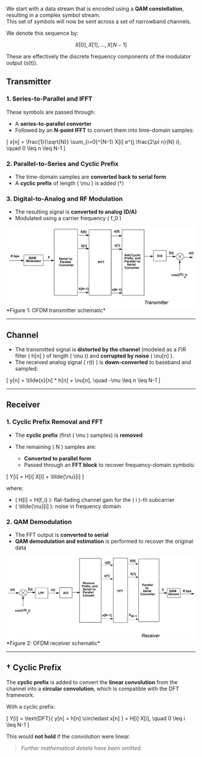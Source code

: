 We start with a data stream that is encoded using a **QAM constellation**, resulting in a complex symbol stream.  
This set of symbols will now be sent across a set of narrowband channels.

We denote this sequence by:

$$X[0], X[1], ..., X[N-1]$$


These are effectively the discrete frequency components of the modulator output \(s(t)\).


## Transmitter

### 1. Series-to-Parallel and IFFT

These symbols are passed through:

- A **series-to-parallel converter**
- Followed by an **N-point IFFT** to convert them into time-domain samples:

\[
x[n] = \frac{1}{\sqrt{N}} \sum_{i=0}^{N-1} X[i] e^{j \frac{2\pi n}{N} i}, \quad 0 \leq n \leq N-1
\]

### 2. Parallel-to-Series and Cyclic Prefix

- The time-domain samples are **converted back to serial form**
- A **cyclic prefix** of length \( \mu \) is added (†)

### 3. Digital-to-Analog and RF Modulation

- The resulting signal is **converted to analog (D/A)**
- Modulated using a carrier frequency \( f_0 \)

<img src="./images/ofdm_tx.png"> 
*Figure 1: OFDM transmitter schematic*

---

## Channel

- The transmitted signal is **distorted by the channel** (modeled as a FIR filter \( h[n] \) of length \( \mu \)) and **corrupted by noise** \( \nu[n] \).
- The received analog signal \( r(t) \) is **down-converted** to baseband and sampled:

\[
y[n] = \tilde{x}[n] * h[n] + \nu[n], \quad -\mu \leq n \leq N-1
\]

---

## Receiver

### 1. Cyclic Prefix Removal and FFT

- The **cyclic prefix** (first \( \mu \) samples) is **removed**
- The remaining \( N \) samples are:

  - **Converted to parallel form**
  - Passed through an **FFT block** to recover frequency-domain symbols:

\[
Y[i] = H[i] X[i] + \tilde{\nu}[i]
\]

where:

- \( H[i] = H(f_i) \): flat-fading channel gain for the \( i \)-th subcarrier
- \( \tilde{\nu}[i] \): noise in frequency domain

### 2. QAM Demodulation

- The FFT output is **converted to serial**
- **QAM demodulation and estimation** is performed to recover the original data

<img src="./images/ofdm_rx.png">  
*Figure 2: OFDM receiver schematic*

---

## † Cyclic Prefix

The **cyclic prefix** is added to convert the **linear convolution** from the channel into a **circular convolution**, which is compatible with the DFT framework.

With a cyclic prefix:

\[
Y[i] = \text{DFT}\{ y[n] = h[n] \circledast x[n] \} = H[i] X[i], \quad 0 \leq i \leq N-1
\]

This would **not hold** if the convolution were linear.

> *Further mathematical details have been omitted.*
